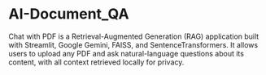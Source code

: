 # AI-Document_QA
Chat with PDF is a Retrieval-Augmented Generation (RAG) application built with Streamlit, Google Gemini, FAISS, and SentenceTransformers. It allows users to upload any PDF and ask natural-language questions about its content, with all context retrieved locally for privacy.
